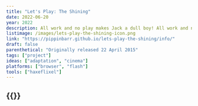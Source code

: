 ```yaml
---
title: "Let's Play: The Shining"
date: 2022-06-20
year: 2022
description: All work and no play makes Jack a dull boy! All work and no pllay makes Jack a dull boy! All work and no play makes Jaca dyll boy! All work and no play makes Jack a dullboy! All work and no plaay makes Jack a dull boy!
listimage: /images/lets-play-the-shining-icon.png
link: "https://pippinbarr.github.io/lets-play-the-shining/info/"
draft: false
parenthetical: "Originally released 22 April 2015"
tags: ["project"]
ideas: ["adaptation", "cinema"]
platforms: ["browser", "flash"]
tools: ["haxeflixel"]
---
```


## {{<param title >}}
